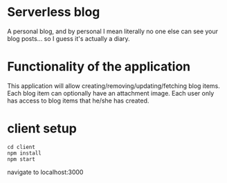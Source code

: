 # Serverless blog
A personal blog, and by personal I mean literally no one else can see your blog posts... so I guess it's actually a diary.
# Functionality of the application

This application will allow creating/removing/updating/fetching blog items. Each blog item can optionally have an attachment image. Each user only has access to blog items that he/she has created.

# client setup
```
cd client
npm install
npm start
```
navigate to localhost:3000
